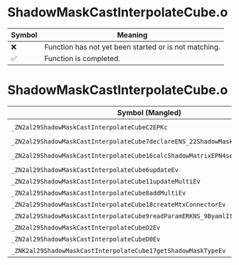 # ShadowMaskCastInterpolateCube.o
| Symbol | Meaning 
| ------------- | ------------- 
| :x: | Function has not yet been started or is not matching. 
| :white_check_mark: | Function is completed. 


# ShadowMaskCastInterpolateCube.o
| Symbol (Mangled) | Symbol (Demangled) | Decompiled? |
| ------------- |  ------------- | ------------- |
| `_ZN2al29ShadowMaskCastInterpolateCubeC2EPKc` | `al::ShadowMaskCastInterpolateCube::ShadowMaskCastInterpolateCube(char const*)` | :x: |
| `_ZN2al29ShadowMaskCastInterpolateCube7declareENS_22ShadowMaskDrawCategoryE` | `al::ShadowMaskCastInterpolateCube::declare(al::ShadowMaskDrawCategory)` | :x: |
| `_ZN2al29ShadowMaskCastInterpolateCube16calcShadowMatrixEPN4sead8Matrix34IfEE` | `al::ShadowMaskCastInterpolateCube::calcShadowMatrix(sead::Matrix34<float> *)` | :x: |
| `_ZN2al29ShadowMaskCastInterpolateCube6updateEv` | `al::ShadowMaskCastInterpolateCube::update(void)` | :x: |
| `_ZN2al29ShadowMaskCastInterpolateCube11updateMultiEv` | `al::ShadowMaskCastInterpolateCube::updateMulti(void)` | :x: |
| `_ZN2al29ShadowMaskCastInterpolateCube8addMultiEv` | `al::ShadowMaskCastInterpolateCube::addMulti(void)` | :x: |
| `_ZN2al29ShadowMaskCastInterpolateCube18createMtxConnectorEv` | `al::ShadowMaskCastInterpolateCube::createMtxConnector(void)` | :x: |
| `_ZN2al29ShadowMaskCastInterpolateCube9readParamERKNS_9ByamlIterE` | `al::ShadowMaskCastInterpolateCube::readParam(al::ByamlIter const&)` | :x: |
| `_ZN2al29ShadowMaskCastInterpolateCubeD2Ev` | `al::ShadowMaskCastInterpolateCube::~ShadowMaskCastInterpolateCube()` | :x: |
| `_ZN2al29ShadowMaskCastInterpolateCubeD0Ev` | `al::ShadowMaskCastInterpolateCube::~ShadowMaskCastInterpolateCube()` | :x: |
| `_ZNK2al29ShadowMaskCastInterpolateCube17getShadowMaskTypeEv` | `al::ShadowMaskCastInterpolateCube::getShadowMaskType(void)const` | :x: |
